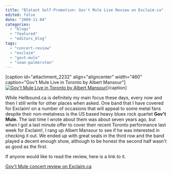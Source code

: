 ```yaml
---
title: "Blatant Self-Promotion: Gov't Mule Live Review on Exclaim.ca"
edited: false
date: "2009-11-04"
categories:
  - "blogs"
  - "featured"
  - "editors_blog"
tags:
  - "concert-review"
  - "exclaim"
  - "govt-mule"
  - "sean-palmerston"
---
```


\[caption id="attachment\_2232" align="aligncenter" width="460" caption="Gov't Mule Live in Toronto by Albert Mansour"\][![Gov't Mule Live in Toronto by Albert Mansour](http://www.hellbound.ca/wp-content/uploads/2009/11/govt-mule-by-albert-mansour.jpg "govt mule by albert mansour")](http://www.hellbound.ca/wp-content/uploads/2009/11/govt-mule-by-albert-mansour.jpg)\[/caption\]

[](../2009/10/blatant-self-promotion-obituary-live-review-on-exclaim-ca/ "Permanent Link to Blatant Self-Promotion: Obituary Live Review on Exclaim.ca")

While Hellbound.ca is definitely my main focus these days, every now and then I still write for other places when asked. One band that I have covered for Exclaim! on a number of occasions that will appeal to some metal fans despite their non-metalness is the US based heavy blues rock quartet **Gov't Mule.** The last time I wrote about them was about seven years ago, but when I got a last minute offer to cover their recent Toronto performance last week for Exclaim!, I rang up Albert Mansour to see if he was interested in checking it out. We ended up with great seats in the third row and the band played a decent enough show, although to be honest the second half wasn't as good as the first.

If anyone would like to read the review, here is a link to it.

[Gov't Mule concert review on Exclaim.ca](http://www.exclaim.ca/musicreviews/latestsub.aspx?csid1=138&csid2=870&fid1=42201)

[](http://www.exclaim.ca/musicreviews/latestsub.aspx?csid1=137&csid2=870&fid1=41649)
